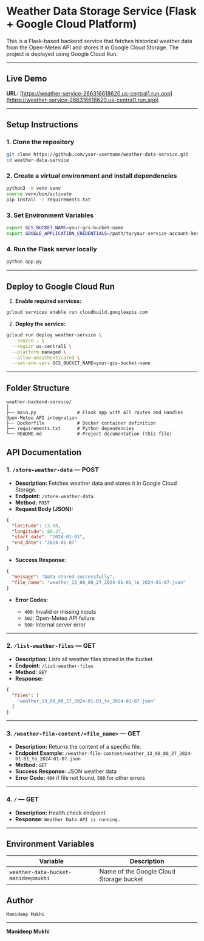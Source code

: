 
# Weather Data Storage Service (Flask + Google Cloud Platform)

This is a Flask-based backend service that fetches historical weather data from the Open-Meteo API and stores it in Google Cloud Storage. The project is deployed using Google Cloud Run.

---

## Live Demo

**URL:** [https://weather-service-266316618620.us-central1.run.app](https://weather-service-266316618620.us-central1.run.app)

---

## Setup Instructions

### 1. Clone the repository

```bash
git clone https://github.com/your-username/weather-data-service.git
cd weather-data-service
````

### 2. Create a virtual environment and install dependencies

```bash
python3 -m venv venv
source venv/bin/activate
pip install -r requirements.txt
```

### 3. Set Environment Variables

```bash
export GCS_BUCKET_NAME=your-gcs-bucket-name
export GOOGLE_APPLICATION_CREDENTIALS=/path/to/your-service-account-key.json
```

### 4. Run the Flask server locally

```bash
python app.py
```

---

## Deploy to Google Cloud Run

1. **Enable required services:**

```bash
gcloud services enable run cloudbuild.googleapis.com
```

2. **Deploy the service:**

```bash
gcloud run deploy weather-service \
  --source . \
  --region us-central1 \
  --platform managed \
  --allow-unauthenticated \
  --set-env-vars GCS_BUCKET_NAME=your-gcs-bucket-name
```

---

## Folder Structure
```
weather-backend-service/
│
├── main.py               # Flask app with all routes and Handles Open-Meteo API integration
├── Dockerfile            # Docker container definition
├── requirements.txt      # Python dependencies
└── README.md             # Project documentation (this file)
```

## API Documentation

### 1. `/store-weather-data` — **POST**

* **Description:** Fetches weather data and stores it in Google Cloud Storage.
* **Endpoint:** `/store-weather-data`
* **Method:** `POST`
* **Request Body (JSON):**

```json
{
  "latitude": 13.08,
  "longitude": 80.27,
  "start_date": "2024-01-01",
  "end_date": "2024-01-07"
}
```

* **Success Response:**

```json
{
  "message": "Data stored successfully",
  "file_name": "weather_13_08_80_27_2024-01-01_to_2024-01-07.json"
}
```

* **Error Codes:**

  * `400`: Invalid or missing inputs
  * `502`: Open-Meteo API failure
  * `500`: Internal server error

---

### 2. `/list-weather-files` — **GET**

* **Description:** Lists all weather files stored in the bucket.
* **Endpoint:** `/list-weather-files`
* **Method:** `GET`
* **Response:**

```json
{
  "files": [
    "weather_13_08_80_27_2024-01-01_to_2024-01-07.json"
  ]
}
```

---

### 3. `/weather-file-content/<file_name>` — **GET**

* **Description:** Returns the content of a specific file.
* **Endpoint Example:** `/weather-file-content/weather_13_08_80_27_2024-01-01_to_2024-01-07.json`
* **Method:** `GET`
* **Success Response:** JSON weather data
* **Error Code:** `404` if file not found, `500` for other errors

---

### 4. `/` — **GET**

* **Description:** Health check endpoint
* **Response:** `Weather Data API is running.`

---

## Environment Variables

| Variable                         | Description                                       |
| -------------------------------- | ------------------------------------------------- |
| `weather-data-bucket-manideepmukhi`                | Name of the Google Cloud Storage bucket           |


## Author
```Manideep Mukhi```


---



**Manideep Mukhi**

